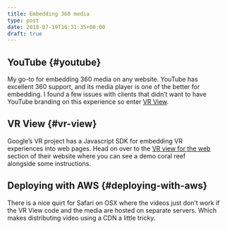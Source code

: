 ```yaml
---
title: Embedding 360 media
type: post
date: 2018-07-19T16:31:35+00:00
draft: true
---
```

## YouTube {#youtube}

My go-to for embedding 360 media on any website. YouTube has excellent 360 support, and its media player is one of the better for embedding. I found a few issues with clients that didn&#8217;t want to have YouTube branding on this experience so enter [VR View][1].

## VR View {#vr-view}

Google&#8217;s VR project has a Javascript SDK for embedding VR experiences into web pages. Head on over to the [VR view for the web][1] section of their website where you can see a demo coral reef alongside some instructions.

## Deploying with AWS {#deploying-with-aws}

There is a nice quirt for Safari on OSX where the videos just don&#8217;t work if the VR View code and the media are hosted on separate servers. Which makes distributing video using a CDN a little tricky.

 [1]: https://developers.google.com/vr/develop/web/vrview-web
